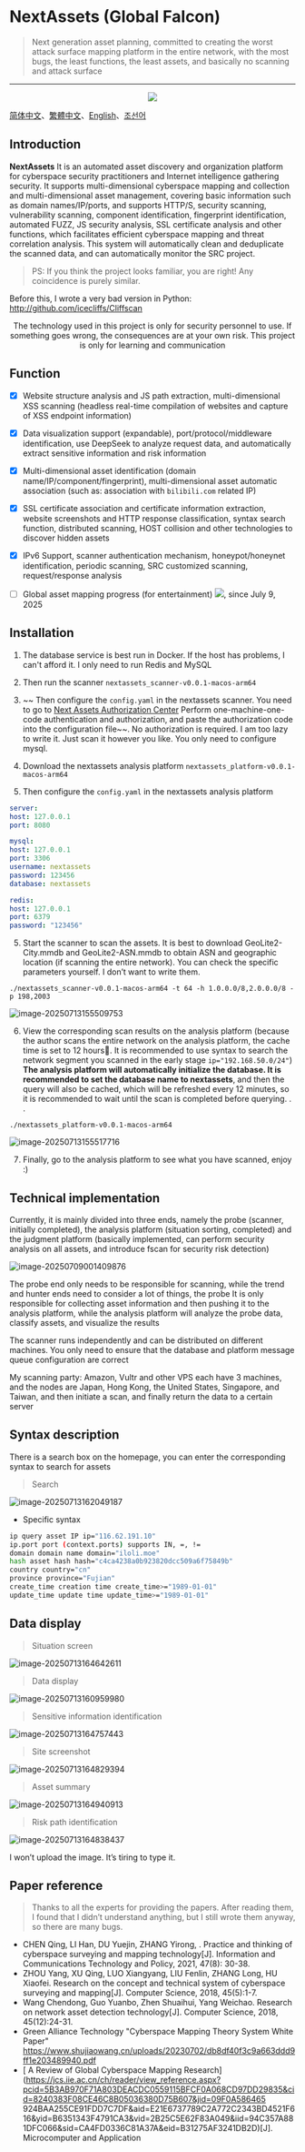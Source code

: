 # NextAssets (Global Falcon)

> Next generation asset planning, committed to creating the worst attack surface mapping platform in the entire network, with the most bugs, the least functions, the least assets, and basically no scanning and attack surface

---

<div align="center">  
    <img src="./assets/不安です.png"> 
</div> 

[简体中文](./README.md)、[繁體中文](./README-zh-TW.md)、[English](./README-en-US.md)、[조선어](./README-ko-KP.md)

## Introduction

**NextAssets** It is an automated asset discovery and organization platform for cyberspace security practitioners and Internet intelligence gathering security. It supports multi-dimensional cyberspace mapping and collection and multi-dimensional asset management, covering basic information such as domain names/IP/ports, and supports HTTP/S, security scanning, vulnerability scanning, component identification, fingerprint identification, automated FUZZ, JS security analysis, SSL certificate analysis and other functions, which facilitates efficient cyberspace mapping and threat correlation analysis. This system will automatically clean and deduplicate the scanned data, and can automatically monitor the SRC project.

> PS: If you think the project looks familiar, you are right! Any coincidence is purely similar.

Before this, I wrote a very bad version in Python: http://github.com/icecliffs/Cliffscan

<div align="center">
<p>The technology used in this project is only for security personnel to use. If something goes wrong, the consequences are at your own risk. This project is only for learning and communication</p>
</div>

## Function

- [x] Website structure analysis and JS path extraction, multi-dimensional XSS scanning (headless real-time compilation of websites and capture of XSS endpoint information)

- [x] Data visualization support (expandable), port/protocol/middleware identification, use DeepSeek to analyze request data, and automatically extract sensitive information and risk information

- [x] Multi-dimensional asset identification (domain name/IP/component/fingerprint), multi-dimensional asset automatic association (such as: association with `bilibili.com` related IP)

- [x] SSL certificate association and certificate information extraction, website screenshots and HTTP response classification, syntax search function, distributed scanning, HOST collision and other technologies to discover hidden assets

- [x] IPv6 Support, scanner authentication mechanism, honeypot/honeynet identification, periodic scanning, SRC customized scanning, request/response analysis
- [ ] Global asset mapping progress (for entertainment) <img src="https://img.shields.io/badge/%E8%BF%9B%E5%BA%A6-0.80%25(30000000/3706585103)-brightgreen)"/>, since July 9, 2025

## Installation

1. The database service is best run in Docker. If the host has problems, I can't afford it. I only need to run Redis and MySQL
2. Then run the scanner `nextassets_scanner-v0.0.1-macos-arm64`
3. ~~ Then configure the `config.yaml` in the nextassets scanner. You need to go to [Next Assets Authorization Center](https://nextassets.iloli.moe) Perform one-machine-one-code authentication and authorization, and paste the authorization code into the configuration file~~. No authorization is required. I am too lazy to write it. Just scan it however you like. You only need to configure mysql.

4. Download the nextassets analysis platform `nextassets_platform-v0.0.1-macos-arm64`
5. Then configure the `config.yaml` in the nextassets analysis platform

```yaml
server:
host: 127.0.0.1
port: 8080

mysql:
host: 127.0.0.1
port: 3306
username: nextassets
password: 123456
database: nextassets

redis:
host: 127.0.0.1
port: 6379
password: "123456"
```

5. Start the scanner to scan the assets. It is best to download GeoLite2-City.mmdb and GeoLite2-ASN.mmdb to obtain ASN and geographic location (if scanning the entire network). You can check the specific parameters yourself. I don’t want to write them.

```
./nextassets_scanner-v0.0.1-macos-arm64 -t 64 -h 1.0.0.0/8,2.0.0.0/8 -p 198,2003
```

![image-20250713155509753](./assets/image-20250713155509753.png)

6. View the corresponding scan results on the analysis platform (because the author scans the entire network on the analysis platform, the cache time is set to 12 hours🧐. It is recommended to use syntax to search the network segment you scanned in the early stage `ip="192.168.50.0/24"`) **The analysis platform will automatically initialize the database. It is recommended to set the database name to nextassets**, and then the query will also be cached, which will be refreshed every 12 minutes, so it is recommended to wait until the scan is completed before querying. . .

```
./nextassets_platform-v0.0.1-macos-arm64
```

![image-20250713155517716](./assets/image-20250713155517716.png)

7. Finally, go to the analysis platform to see what you have scanned, enjoy :)

## Technical implementation

Currently, it is mainly divided into three ends, namely the probe (scanner, initially completed), the analysis platform (situation sorting, completed) and the judgment platform (basically implemented, can perform security analysis on all assets, and introduce fscan for security risk detection)

![image-20250709001409876](./assets/image-20250709001409876.png)

The probe end only needs to be responsible for scanning, while the trend and hunter ends need to consider a lot of things, the probe It is only responsible for collecting asset information and then pushing it to the analysis platform, while the analysis platform will analyze the probe data, classify assets, and visualize the results

The scanner runs independently and can be distributed on different machines. You only need to ensure that the database and platform message queue configuration are correct

My scanning party: Amazon, Vultr and other VPS each have 3 machines, and the nodes are Japan, Hong Kong, the United States, Singapore, and Taiwan, and then initiate a scan, and finally return the data to a certain server

## Syntax description

There is a search box on the homepage, you can enter the corresponding syntax to search for assets

> Search

![image-20250713162049187](./assets/image-20250713162049187.png)

- Specific syntax

```bash
ip query asset IP ip="116.62.191.10"
ip.port port (context.ports) supports IN, =, !=
domain domain name domain="iloli.moe"
hash asset hash hash="c4ca4238a0b923820dcc509a6f75849b"
country country="cn"
province province="Fujian"
create_time creation time create_time>="1989-01-01"
update_time update time update_time>="1989-01-01"
```

## Data display

> Situation screen

![image-20250713164642611](./assets/image-20250713164642611.png)

> Data display

![image-20250713160959980](./assets/image-20250713160959980.png)

> Sensitive information identification

![image-20250713164757443](./assets/image-20250713164757443.png)

> Site screenshot

![image-20250713164829394](./assets/image-20250713164829394.png)

> Asset summary

![image-20250713164940913](./assets/image-20250713164940913.png)

> Risk path identification

![image-20250713164838437](./assets/image-20250713164838437.png)

I won’t upload the image. It’s tiring to type it.

## Paper reference

> Thanks to all the experts for providing the papers. After reading them, I found that I didn’t understand anything, but I still wrote them anyway, so there are many bugs.

- CHEN Qing, LI Han, DU Yuejin, ZHANG Yirong, . Practice and thinking of cyberspace surveying and mapping technology[J]. Information and Communications Technology and Policy, 2021, 47(8): 30-38.
- ZHOU Yang, XU Qing, LUO Xiangyang, LIU Fenlin, ZHANG Long, HU Xiaofei. Research on the concept and technical system of cyberspace surveying and mapping[J]. Computer Science, 2018, 45(5):1-7.
- Wang Chendong, Guo Yuanbo, Zhen Shuaihui, Yang Weichao. Research on network asset detection technology[J]. Computer Science, 2018, 45(12):24-31.
- Green Alliance Technology "Cyberspace Mapping Theory System White Paper" https://www.shujiaowang.cn/uploads/20230702/db8df40f3c9a663ddd9ff1e203489940.pdf
- [ A Review of Global Cyberspace Mapping Research](https://jcs.iie.ac.cn/ch/reader/view_reference.aspx?pcid=5B3AB970F71A803DEACDC0559115BFCF0A068CD97DD29835&cid=8240383F08CE46C8B05036380D75B607&jid=09F0A586465 924BAA255CE91FDD7C7DF&aid=E21E6737789C2A772C2343BD4521F616&yid=B6351343F4791CA3&vid=2B25C5E62F83A049&iid=94C357A881DFC066&sid=CA4FD0336C81A37A&eid=B31275AF3241DB2D)[J]. Microcomputer and Application